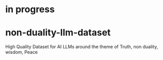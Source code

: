 # in progress 
# non-duality-llm-dataset
High Quality Dataset for AI LLMs around the theme of Truth, non duality, wisdom, Peace

